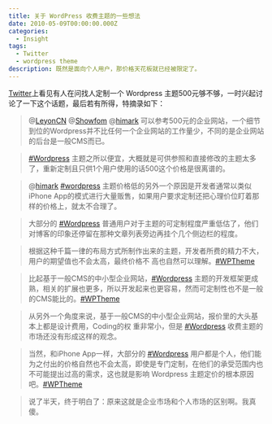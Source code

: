 ```yaml
---
title: 关于 WordPress 收费主题的一些想法
date: 2010-05-09T00:00:00.000Z
categories:
  - Insight
tags:
  - Twitter
  - wordpress theme
description: 既然是面向个人用户，那价格天花板就已经被限定了。
---
```

[Twitter](http://twitter.com)上看见有人在问找人定制一个 Wordpress 主题500元够不够，一时兴起讨论了一下这个话题，最后若有所得，特摘录如下：  

> @[LeyonCN](http://twitter.com/LeyonCN) @[Showfom](http://twitter.com/Showfom) @[himark](http://twitter.com/himark) 可以参考500元的企业网站，一个细节到位的Wordpress并不比任何一个企业网站的工作量少，不同的是企业网站的后台是一般CMS而已。  

> [#Wordpress](http://twitter.com/search?q=%23Wordpress "#Wordpress") 主题之所以便宜，大概就是可供参照和直接修改的主题太多了，重新定制且只供1个用户使用的话500这个价格是很离谱的。  

> @[himark](http://twitter.com/himark) [#wordpress](http://twitter.com/search?q=%23wordpress "#wordpress") 主题价格低的另外一个原因是开发者通常以类似iPhone App的模式进行大量贩售，如果用户要求定制还把心理价位盯着那样的价格上，就太不合理了。

> 大部分的 [#Wordpress](http://twitter.com/search?q=%23Wordpress "#Wordpress") 普通用户对于主题的可定制程度严重低估了，他们对博客的印象还停留在那种文章列表旁边再挂个几个侧边栏的程度。

> 根据这种千篇一律的布局方式所制作出来的主题，开发者所费的精力不大，用户的期望值也不会太高，最终价格不 高也自然可以理解。[#WPTheme](http://twitter.com/search?q=%23WPTheme "#WPTheme")

> 比起基于一般CMS的中小型企业网站，[#Wordpress](http://twitter.com/search?q=%23Wordpress "#Wordpress") 主题的开发框架更成熟，相关的扩展也更多，所以开发起来也更容易，然而可定制性也不是一般的CMS能比的。[#WPTheme](http://twitter.com/search?q=%23WPTheme "#WPTheme")

  > 从另外一个角度来说，基于一般CMS的中小型企业网站，报价里的大头基本上都是设计费用，Coding的权 重非常小，但是 [#Wordpress](http://twitter.com/search?q=%23Wordpress "#Wordpress") 收费主题的市场还没有形成这样的观念。

  > 当然，和iPhone App一样，大部分的 [#Wordpress](http://twitter.com/search?q=%23Wordpress "#Wordpress") 用户都是个人，他们能为之付出的价格自然也不会太高，即使是专门定制，在他们的承受范围内也不可能提出过高的需求，这也就是影响 Wordpress 主题定价的根本原因吧。[#WPTheme](http://twitter.com/search?q=%23WPTheme "#WPTheme")

> 说了半天，终于明白了：原来这就是企业市场和个人市场的区别啊。我真傻。  
